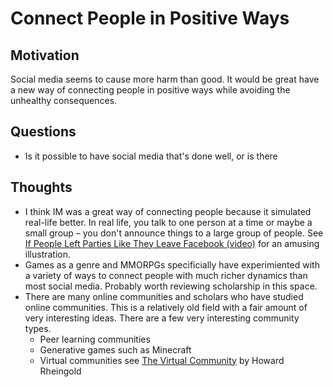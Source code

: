 # Connect People in Positive Ways

## Motivation

Social media seems to cause more harm than good. It would be great have a new way of connecting people in positive ways while avoiding the unhealthy consequences.

## Questions

- Is it possible to have social media that's done well, or is there

## Thoughts
- I think IM was a great way of connecting people because it simulated real-life better. In real life, you talk to one person at a time or maybe a small group – you don't announce things to a large group of people. See [If People Left Parties Like They Leave Facebook (video)](https://www.youtube.com/watch?v=mGcHNnI2mh4) for an amusing illustration.
- Games as a genre and MMORPGs specificially have experimiented with a variety of ways to connect people with much richer dynamics than most social media. Probably worth reviewing scholarship in this space.
- There are many online communities and scholars who have studied online communities. This is a relatively old field with a fair amount of very interesting ideas. There are a few very interesting community types.
  - Peer learning communities
  - Generative games such as Minecraft
  - Virtual communities see [The Virtual Community](https://en.wikipedia.org/wiki/The_Virtual_Community) by Howard Rheingold
